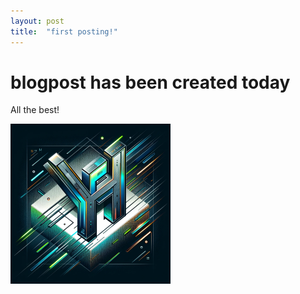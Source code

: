 ```yaml
---
layout: post
title:  "first posting!"
---
```


# blogpost has been created today

All the best!

<img src="../images/2024-02-20-first/blog-firstlogo2.webp" alt="blog-firstlogo2" style="zoom: 25%;" />
